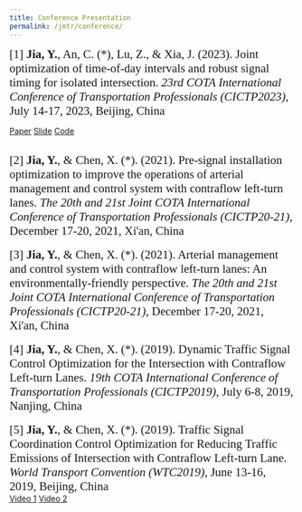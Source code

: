 ```yaml
---
title: Conference Presentation
permalink: /jmtr/conference/
---
```


<style>
.intro{
font-family:times;
font-size:21px;
}
</style>

<div class="intro">
[1] <b>Jia, Y.</b>, An, C. (*), Lu, Z., & Xia, J. (2023). Joint optimization of time-of-day intervals and robust signal timing for isolated intersection. <i>23rd COTA International Conference of Transportation Professionals (CICTP2023)</i>, July 14-17, 2023, Beijing, China
</div>

<a href="https://ascelibrary.org/doi/10.1061/9780784484869.214" class="btn btn-primary active" aria-pressed="true">Paper</a>
<a href="https://yunqing-jia.github.io/Jerland/jmtr/JMTR_2204S.pdf" class="btn btn-success active" aria-pressed="true">Slide</a>
<a href="#" class="btn btn-info active" aria-pressed="true">Code</a>

<br>
<div class="intro">
[2] <b>Jia, Y.</b>, & Chen, X. (*). (2021). Pre-signal installation optimization to improve the operations of arterial management and control system with contraflow left-turn lanes. <i>The 20th and 21st Joint COTA International Conference of Transportation Professionals (CICTP20-21)</i>, December 17-20, 2021, Xi'an, China
</div>
<br>
<div class="intro">
[3] <b>Jia, Y.</b>, & Chen, X. (*). (2021). Arterial management and control system with contraflow left-turn lanes: An environmentally-friendly perspective. <i>The 20th and 21st Joint COTA International Conference of Transportation Professionals (CICTP20-21)</i>, December 17-20, 2021, Xi'an, China
</div>
<br>
<div class="intro">
[4] <b>Jia, Y.</b>, & Chen, X. (*). (2019). Dynamic Traffic Signal Control Optimization for the Intersection with Contraflow Left-turn Lanes. <i>19th COTA International Conference of Transportation Professionals (CICTP2019)</i>, July 6-8, 2019, Nanjing, China
</div>
<br>
<div class="intro">
[5] <b>Jia, Y.</b>, & Chen, X. (*). (2019). Traffic Signal Coordination Control Optimization for Reducing Traffic Emissions of Intersection with Contraflow Left-turn Lane. <i>World Transport Convention (WTC2019)</i>, June 13-16, 2019, Beijing, China
</div>
<a href="https://yunqing-jia.github.io/Jerland/assets/JMTR_2019V1.mp4" class="btn btn-warning active" aria-pressed="true">Video 1</a>
<a href="https://yunqing-jia.github.io/Jerland/assets/JMTR_2019V2.mp4" class="btn btn-warning active" aria-pressed="true">Video 2</a>

